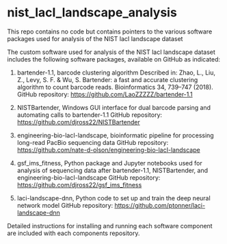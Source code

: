 # nist_lacI_landscape_analysis
This repo contains no code but contains pointers to the various software packages used for analysis of the NIST lacI landscape dataset

The custom software used for analysis of the NIST lacI landscape dataset includes the following 
software packages, available on GitHub as indicated:
1. bartender-1.1, barcode clustering algorithm
		Described in: Zhao, L., Liu, Z., Levy, S. F. & Wu, S. Bartender: a fast and accurate clustering algorithm to count barcode reads. Bioinformatics 34, 739–747 (2018).
		GitHub repository: https://github.com/LaoZZZZZ/bartender-1.1
	
2. NISTBartender, Windows GUI interface for dual barcode parsing and automating calls to bartender-1.1
		GitHub repository: https://github.com/djross22/NISTBartender
	
3. engineering-bio-lacI-landscape, bioinformatic pipeline for processing long-read PacBio sequencing data
		GitHub repository: https://github.com/nate-d-olson/engineering-bio-lacI-landscape
	
4. gsf_ims_fitness, Python package and Jupyter notebooks used for analysis of sequencing data after bartender-1.1, NISTBartender, and engineering-bio-lacI-landscape
		GitHub repository: https://github.com/djross22/gsf_ims_fitness
	
5. laci-landscape-dnn, Python code to set up and train the deep neural network model
		GitHub repository: https://github.com/ptonner/laci-landscape-dnn
		
		

Detailed instructions for installing and running each software component are included with each components repository.
